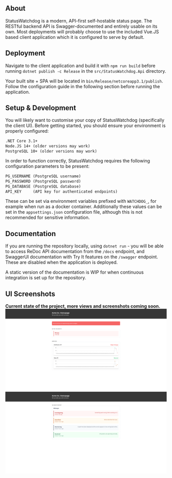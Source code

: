 ## About

StatusWatchdog is a modern, API-first self-hostable status page. The RESTful backend API is Swagger-documented and entirely usable on its own. Most deployments will probably choose to use the included Vue.JS based client application which it is configured to serve by default.

## Deployment

Navigate to the client application and build it with `npm run build` before running `dotnet publish -c Release` in the `src/StatusWatchdog.Api` directory.

Your built site + SPA will be located in `bin/Release/netcoreapp3.1/publish`. Follow the configuration guide in the following section before running the application.

## Setup & Development

You will likely want to customise your copy of StatusWatchdog (specifically the client UI). Before getting started, you should ensure your environment is properly configured:

```
.NET Core 3.1+
Node.JS 14+ (older versions may work)
PostgreSQL 10+ (older versions may work)
```

In order to function correctly, StatusWatchdog requires the following configuration parameters to be present:

```
PG_USERNAME (PostgreSQL username)
PG_PASSWORD (PostgreSQL password)
PG_DATABASE (PostgreSQL database)
API_KEY     (API key for authenticated endpoints)
```

These can be set via environment variables prefixed with `WATCHDOG_`, for example when run as a docker container. Additionally these values can be set in the `appsettings.json` configuration file, although this is not recommended for sensitive information.

## Documentation

If you are running the repository locally, using `dotnet run` - you will be able to access ReDoc API documentation from the `/docs` endpoint, and SwaggerUI documentation with Try It features on the `/swagger` endpoint. These are disabled when the application is deployed.

A static version of the documentation is WIP for when continuous integration is set up for the repository.

## UI Screenshots
**Current state of the project, more views and screenshots coming soon.**
![status-page-screenshot](img/status-page.png)
![issue-report-screenshot](img/issue-report.png)
